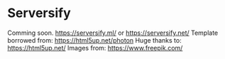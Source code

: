 # Serversify
Comming soon. https://serversify.ml/ or https://serversify.net/
Template borrowed from: https://html5up.net/photon
Huge thanks to: https://html5up.net/
Images from: 
https://www.freepik.com/
